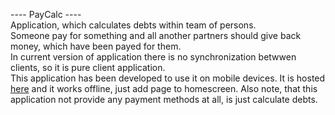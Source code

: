---- PayCalc ---- <br />
Application, which calculates debts within team of persons.<br />
Someone pay for something and all another partners should give back money, which have been payed for them.<br />
In current version of application there is no synchronization betwwen clients, so it is pure client application.<br />
This application has been developed to use it on mobile devices. It is hosted  <a href="http://belkosyak.abcfreehost.com">here</a> and it works offline, just add page to homescreen.
Also note, that this application not provide any payment methods at all, is just calculate debts.